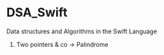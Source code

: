 # DSA_Swift
Data structures and Algorithms in the Swift Language
1. Two pointers & co -> Palindrome 
